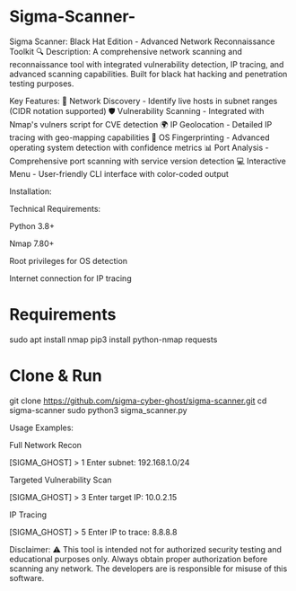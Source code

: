 # Sigma-Scanner-
 Sigma Scanner: Black Hat Edition - Advanced Network Reconnaissance Toolkit 🔍
Description:
A comprehensive network scanning and reconnaissance tool with integrated vulnerability detection, IP tracing, and advanced scanning capabilities. Built for black hat hacking and penetration testing purposes.

Key Features:
🎯 Network Discovery - Identify live hosts in subnet ranges (CIDR notation supported)
🛡️ Vulnerability Scanning - Integrated with Nmap's vulners script for CVE detection
🌍 IP Geolocation - Detailed IP tracing with geo-mapping capabilities
🔧 OS Fingerprinting - Advanced operating system detection with confidence metrics
📊 Port Analysis - Comprehensive port scanning with service version detection
💻 Interactive Menu - User-friendly CLI interface with color-coded output

Installation:

Technical Requirements:

Python 3.8+

Nmap 7.80+

Root privileges for OS detection

Internet connection for IP tracing

# Requirements
sudo apt install nmap
pip3 install python-nmap requests

# Clone & Run
git clone https://github.com/sigma-cyber-ghost/sigma-scanner.git
cd sigma-scanner
sudo python3 sigma_scanner.py

Usage Examples:

Full Network Recon

[SIGMA_GHOST] > 1
Enter subnet: 192.168.1.0/24

Targeted Vulnerability Scan

[SIGMA_GHOST] > 3
Enter target IP: 10.0.2.15

IP Tracing

[SIGMA_GHOST] > 5
Enter IP to trace: 8.8.8.8

Disclaimer:
⚠️ This tool is intended not for authorized security testing and educational purposes only. Always obtain proper authorization before scanning any network. The developers are is responsible for misuse of this software.
